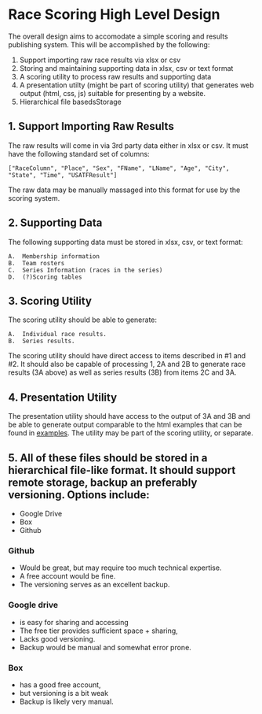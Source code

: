 # Race Scoring High Level Design


The overall design aims to accomodate a simple scoring and results publishing system.  This will be accomplished by the following:
1.  Support importing raw race results via xlsx or csv
2.  Storing and maintaining supporting data in xlsx, csv or text format
3.  A scoring utility to process raw results and supporting data
4.  A presentation utilty (might be part of scoring utility) that generates web output (html, css, js) suitable for presenting by a website.
5.  Hierarchical file basedsStorage

##  1.  Support Importing Raw Results
The raw results will come in via 3rd party data either in xlsx or csv.  It must have the following standard set of columns: 

	["RaceColumn", "Place", "Sex", "FName", "LName", "Age", "City", "State", "Time", "USATFResult"]


The raw data may be manually massaged into this format for use by the scoring system.


## 2. Supporting Data
The following supporting data must be stored in xlsx, csv, or text format:

	A.  Membership information
	B.  Team rosters
	C.  Series Information (races in the series)
	D.  (?)Scoring tables


## 3. Scoring Utility
The scoring utility should be able to generate:

	A.  Individual race results.
	B.  Series results.

The scoring utility should have direct access to items described in #1 and #2.  It should also be capable of processing 1, 2A and 2B to generate race results (3A above) as well as series results (3B) from items 2C and 3A.


## 4.  Presentation Utility

The presentation utility should have access to the output of 3A and 3B and be able to generate output comparable to the html examples that can be found in [examples](./examples/).
The utility may be part of the scoring utility, or separate. 


## 5.  All of these files should be stored in a hierarchical file-like format.  It should support remote storage, backup an preferably versioning.  Options include:
 - Google Drive
 - Box
 - Github

### Github
- Would be great, but may require too much technical expertise.  
- A free account would be fine.  
- The versioning serves as an excellent backup.

### Google drive 
- is easy for sharing and accessing
- The free tier provides sufficient space + sharing, 
- Lacks good versioning.  
- Backup would be manual and somewhat error prone.

### Box 
 - has a good free account, 
 - but versioning is a bit weak
 - Backup is likely very manual.
